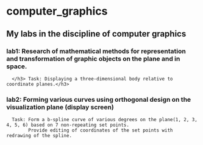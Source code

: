 # computer_graphics
## My labs in the discipline of computer graphics

### lab1: Research of mathematical methods for representation and transformation of graphic objects on the plane and in space.
      </h3> Task: Displaying a three-dimensional body relative to coordinate planes.</h3>
      
### lab2: Forming various curves using orthogonal design on the visualization plane (display screen)
      Task: Form a b-spline curve of various degrees on the plane(1, 2, 3, 4, 5, 6) based on 7 non-repeating set points. 
            Provide editing of coordinates of the set points with redrawing of the spline.
           

